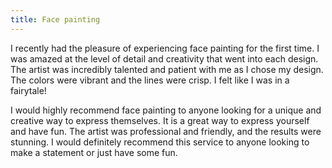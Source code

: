 ```yaml
---
title: Face painting
---
```


I recently had the pleasure of experiencing face painting for the first time. I was amazed at the level of detail and creativity that went into each design. The artist was incredibly talented and patient with me as I chose my design. The colors were vibrant and the lines were crisp. I felt like I was in a fairytale! 

I would highly recommend face painting to anyone looking for a unique and creative way to express themselves. It is a great way to express yourself and have fun. The artist was professional and friendly, and the results were stunning. I would definitely recommend this service to anyone looking to make a statement or just have some fun.